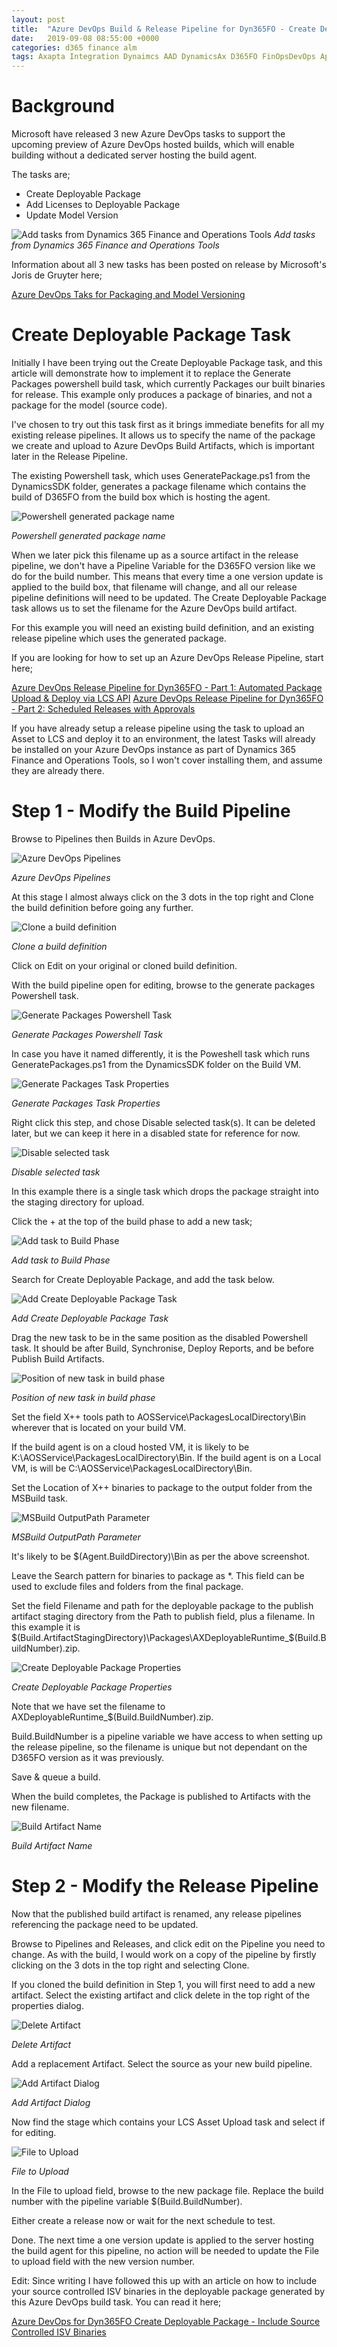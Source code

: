 ```yaml
---
layout: post
title:  "Azure DevOps Build & Release Pipeline for Dyn365FO - Create Deployable Package Task"
date:   2019-09-08 08:55:00 +0000
categories: d365 finance alm
tags: Axapta Integration Dynaimcs AAD DynamicsAx D365FO FinOpsDevOps App registration MSDyn365FO AXCommunityBlog EntraID D365 Dynamics365 MSDAX X++ DAX MSDyn365 Entra Dyn365 Dyn365FO ALM Azure DvOps
---
```


# Background

Microsoft have released 3 new Azure DevOps tasks to support the upcoming preview of Azure DevOps hosted builds, which will enable building without a dedicated server hosting the build agent.

The tasks are;

- Create Deployable Package
- Add Licenses to Deployable Package
- Update Model Version

![Add tasks from Dynamics 365 Finance and Operations Tools](/assets/images/2019-09-08/NewTasks.PNG)
*Add tasks from Dynamics 365 Finance and Operations Tools*

Information about all 3 new tasks has been posted on release by Microsoft's Joris de Gruyter here;

[Azure DevOps Taks for Packaging and Model Versioning](https://community.dynamics.com/365/financeandoperations/b/newdynamicsax/posts/azure-devops-tasks-for-packaging-and-model-versioning)

# Create Deployable Package Task

Initially I have been trying out the Create Deployable Package task, and this article will demonstrate how to implement it to replace the Generate Packages powershell build task, which currently Packages our built binaries for release. This example only produces a package of binaries, and not a package for the model (source code).

I've chosen to try out this task first as it brings immediate benefits for all my existing release pipelines. It allows us to specify the name of the package we create and upload to Azure DevOps Build Artifacts, which is important later in the Release Pipeline.

The existing Powershell task, which uses GeneratePackage.ps1 from the DynamicsSDK folder, generates a package filename which contains the build of D365FO from the build box which is hosting the agent.

![Powershell generated package name](/assets/images/2019-09-08/PowershellPackageName.PNG)

*Powershell generated package name*

When we later pick this filename up as a source artifact in the release pipeline, we don't have a Pipeline Variable for the D365FO version like we do for the build number. This means that every time a one version update is applied to the build box, that filename will change, and all our release pipeline definitions will need to be updated. The Create Deployable Package task allows us to set the filename for the Azure DevOps build artifact.

For this example you will need an existing build definition, and an existing release pipeline which uses the generated package.

If you are looking for how to set up an Azure DevOps Release Pipeline, start here;

[Azure DevOps Release Pipeline for Dyn365FO - Part 1: Automated Package Upload & Deploy via LCS API]()
[Azure DevOps Release Pipeline for Dyn365FO - Part 2: Scheduled Releases with Approvals]()

If you have already setup a release pipeline using the task to upload an Asset to LCS and deploy it to an environment, the latest Tasks will already be installed on your Azure DevOps instance as part of Dynamics 365 Finance and Operations Tools, so I won't cover installing them, and assume they are already there.

# Step 1 - Modify the Build Pipeline

Browse to Pipelines then Builds in Azure DevOps.

![Azure DevOps Pipelines](/assets/images/2019-09-08/PipelinesBuilds.PNG)

*Azure DevOps Pipelines*

At this stage I almost always click on the 3 dots in the top right and Clone the build definition before going any further.

![Clone a build definition](/assets/images/2019-09-08/CloneBuild.PNG)

*Clone a build definition*

Click on Edit on your original or cloned build definition.

With the build pipeline open for editing, browse to the generate packages Powershell task.

![Generate Packages Powershell Task](/assets/images/2019-09-08/GeneratePackages.PNG)

*Generate Packages Powershell Task*

In case you have it named differently, it is the Poweshell task which runs GeneratePackages.ps1 from the DynamicsSDK folder on the Build VM.

![Generate Packages Task Properties](/assets/images/2019-09-08/GeneratePackagesProperties.PNG)

*Generate Packages Task Properties*

Right click this step, and chose Disable selected task(s). It can be deleted later, but we can keep it here in a disabled state for reference for now.

![Disable selected task](/assets/images/2019-09-08/GeneratePackagesDisable.PNG)

*Disable selected task*

In this example there is a single task which drops the package straight into the staging directory for upload. 

Click the + at the top of the build phase to add a new task;

![Add task to Build Phase](/assets/images/2019-09-08/PipelinesBuildsaddtask.PNG)

*Add task to Build Phase*

Search for Create Deployable Package, and add the task below.

![Add Create Deployable Package Task](/assets/images/2019-09-08/Addcreatedeployablepackagetask.PNG)

*Add Create Deployable Package Task*

Drag the new task to be in the same position as the disabled Powershell task. It should be after Build, Synchronise, Deploy Reports, and be before Publish Build Artifacts.

![Position of new task in build phase](/assets/images/2019-09-08/CreateDeployablePackage.PNG)

*Position of new task in build phase*

Set the field X++ tools path to AOSService\PackagesLocalDirectory\Bin wherever that is located on your build VM. 

If the build agent is on a cloud hosted VM, it is likely to be K:\AOSService\PackagesLocalDirectory\Bin. 
If the build agent is on a Local VM, is will be C:\AOSService\PackagesLocalDirectory\Bin.

Set the Location of X++ binaries to package to the output folder from the MSBuild task.

![MSBuild OutputPath Parameter](/assets/images/2019-09-08/MSBuildOutputDirectory.PNG)

*MSBuild OutputPath Parameter*

It's likely to be $(Agent.BuildDirectory)\Bin as per the above screenshot.

Leave the Search pattern for binaries to package as *. This field can be used to exclude files and folders from the final package. 

Set the field Filename and path for the deployable package to the publish artifact staging directory from the Path to publish field, plus a filename. In this example it is $(Build.ArtifactStagingDirectory)\Packages\AXDeployableRuntime_$(Build.BuildNumber).zip.

![Create Deployable Package Properties](/assets/images/2019-09-08/CreateDeployablePackageProperties.PNG)

*Create Deployable Package Properties*

Note that we have set the filename to AXDeployableRuntime_$(Build.BuildNumber).zip.

Build.BuildNumber is a pipeline variable we have access to when setting up the release pipeline, so the filename is unique but not dependant on the D365FO version as it was previously.

Save & queue a build.

When the build completes, the Package is published to Artifacts with the new filename.

![Build Artifact Name](/assets/images/2019-09-08/Artifactname.PNG)

*Build Artifact Name*

# Step 2 - Modify the Release Pipeline

Now that the published build artifact is renamed, any release pipelines referencing the package need to be updated.

Browse to Pipelines and Releases, and click edit on the Pipeline you need to change. As with the build, I would work on a copy of the pipeline by firstly clicking on the 3 dots in the top right and selecting Clone.

If you cloned the build definition in Step 1, you will first need to add a new artifact. Select the existing artifact and click delete in the top right of the properties dialog.

![Delete Artifact](/assets/images/2019-09-08/Artifactdelete.PNG)

*Delete Artifact*

Add a replacement Artifact. Select the source as your new build pipeline.

![Add Artifact Dialog](/assets/images/2019-09-08/ArtifactNew.PNG)

*Add Artifact Dialog*

Now find the stage which contains your LCS Asset Upload task and select if for editing.

![File to Upload](/assets/images/2019-09-08/UploadAssetLocation.PNG)

*File to Upload*

In the File to upload field, browse to the new package file. Replace the build number with the pipeline variable $(Build.BuildNumber).

Either create a release now or wait for the next schedule to test.

Done. The next time a one version update is applied to the server hosting the build agent for this pipeline, no action will be needed to update the File to upload field with the new version number.


Edit: Since writing I have followed this up with an article on how to include your source controlled ISV binaries in the deployable package generated by this Azure DevOps build task. You can read it here;

[Azure DevOps for Dyn365FO Create Deployable Package - Include Source Controlled ISV Binaries]()
